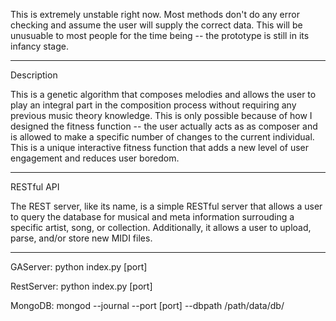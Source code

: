 This is extremely unstable right now. Most methods don't do any error checking and assume the user will supply the correct data. This will be unusuable to most people for the time being -- the prototype is still in its infancy stage. 

---

Description

This is a genetic algorithm that composes melodies and allows the user to play an integral part in the composition process without requiring any previous music theory knowledge. This is only possible because of how I designed the fitness function -- the user actually acts as as composer and is allowed to make a specific number of changes to the current individual. This is a unique interactive fitness function that adds a new level of user engagement and reduces user boredom.

---

RESTful API

The REST server, like its name, is a simple RESTful server that allows a user to query the database for musical and meta information surrouding a specific artist, song, or collection. Additionally, it allows a user to upload, parse, and/or store new MIDI files.

---

GAServer:
python index.py [port]

RestServer:
python index.py [port]

MongoDB:
mongod --journal --port [port] --dbpath /path/data/db/
